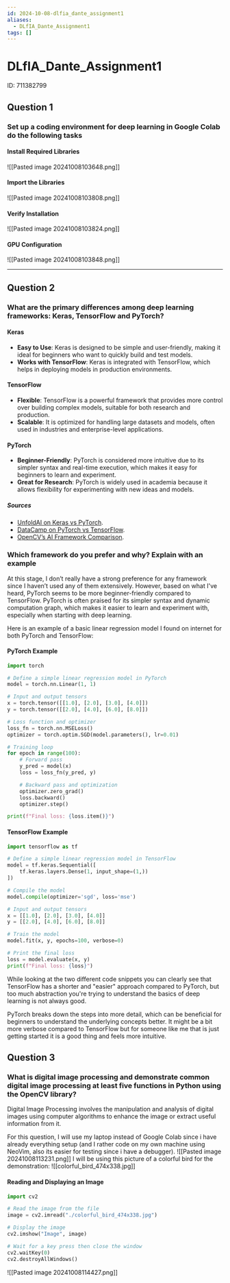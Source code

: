 ```yaml
---
id: 2024-10-08-dlfia_dante_assignment1
aliases:
  - DLfIA_Dante_Assignment1
tags: []
---
```


# DLfIA_Dante_Assignment1

ID: 711382799

## Question 1

### Set up a coding environment for deep learning in Google Colab do the following tasks

#### Install Required Libraries

![[Pasted image 20241008103648.png]]

#### Import the Libraries

![[Pasted image 20241008103808.png]]

#### Verify Installation

![[Pasted image 20241008103824.png]]

#### GPU Configuration

![[Pasted image 20241008103848.png]]

---

## Question 2

### What are the primary differences among deep learning frameworks: Keras, TensorFlow and PyTorch?

#### Keras

- **Easy to Use**: Keras is designed to be simple and user-friendly, making it ideal for beginners who want to quickly build and test models.
- **Works with TensorFlow**: Keras is integrated with TensorFlow, which helps in deploying models in production environments.

#### TensorFlow

- **Flexible**: TensorFlow is a powerful framework that provides more control over building complex models, suitable for both research and production.
- **Scalable**: It is optimized for handling large datasets and models, often used in industries and enterprise-level applications.

#### PyTorch

- **Beginner-Friendly**: PyTorch is considered more intuitive due to its simpler syntax and real-time execution, which makes it easy for beginners to learn and experiment.
- **Great for Research**: PyTorch is widely used in academia because it allows flexibility for experimenting with new ideas and models.

##### Sources

- [UnfoldAI on Keras vs PyTorch](https://unfoldai.com/keras-vs-pytorch-in-2024/).
- [DataCamp on PyTorch vs TensorFlow](https://www.datacamp.com/tutorial/pytorch-vs-tensorflow-vs-keras).
- [OpenCV’s AI Framework Comparison](https://opencv.org/blog/pytorch-vs-tensorflow/).

### Which framework do you prefer and why? Explain with an example

At this stage, I don’t really have a strong preference for any framework since I haven’t used any of them extensively. However, based on what I've heard, PyTorch seems to be more beginner-friendly compared to TensorFlow. PyTorch is often praised for its simpler syntax and dynamic computation graph, which makes it easier to learn and experiment with, especially when starting with deep learning.

Here is an example of a basic linear regression model I found on internet for both PyTorch and TensorFlow:

#### PyTorch Example

```py
import torch

# Define a simple linear regression model in PyTorch
model = torch.nn.Linear(1, 1)

# Input and output tensors
x = torch.tensor([[1.0], [2.0], [3.0], [4.0]])
y = torch.tensor([[2.0], [4.0], [6.0], [8.0]])

# Loss function and optimizer
loss_fn = torch.nn.MSELoss()
optimizer = torch.optim.SGD(model.parameters(), lr=0.01)

# Training loop
for epoch in range(100):
    # Forward pass
    y_pred = model(x)
    loss = loss_fn(y_pred, y)

    # Backward pass and optimization
    optimizer.zero_grad()
    loss.backward()
    optimizer.step()

print(f"Final loss: {loss.item()}")
```

#### TensorFlow Example

```py
import tensorflow as tf

# Define a simple linear regression model in TensorFlow
model = tf.keras.Sequential([
    tf.keras.layers.Dense(1, input_shape=(1,))
])

# Compile the model
model.compile(optimizer='sgd', loss='mse')

# Input and output tensors
x = [[1.0], [2.0], [3.0], [4.0]]
y = [[2.0], [4.0], [6.0], [8.0]]

# Train the model
model.fit(x, y, epochs=100, verbose=0)

# Print the final loss
loss = model.evaluate(x, y)
print(f"Final loss: {loss}")
```

While looking at the two different code snippets you can clearly see that TensorFlow has a shorter and "easier" approach compared to PyTorch, but too much abstraction you're trying to understand the basics of deep learning is not always good.

PyTorch breaks down the steps into more detail, which can be beneficial for beginners to understand the underlying concepts better. It might be a bit more verbose compared to TensorFlow but for someone like me that is just getting started it is a good thing and feels more intuitive.

## Question 3

### What is digital image processing and demonstrate common digital image processing at least five functions in Python using the OpenCV library?

Digital Image Processing involves the manipulation and analysis of digital images using computer algorithms to enhance the image or extract useful information from it.

For this question, I will use my laptop instead of Google Colab since i have already everything setup (and I rather code on my own machine using NeoVim, also its easier for testing since i have a debugger).
![[Pasted image 20241008113231.png]]
I will be using this picture of a colorful bird for the demonstration:
![[colorful_bird_474x338.jpg]]

#### Reading and Displaying an Image

```py
import cv2

# Read the image from the file
image = cv2.imread("./colorful_bird_474x338.jpg")

# Display the image
cv2.imshow("Image", image)

# Wait for a key press then close the window
cv2.waitKey(0)
cv2.destroyAllWindows()
```

![[Pasted image 20241008114427.png]]